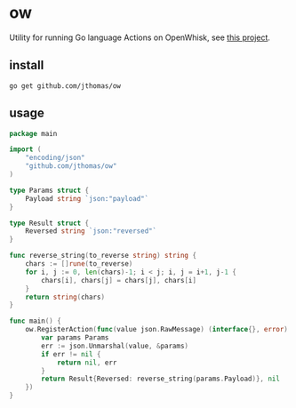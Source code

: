 # ow

Utility for running Go language Actions on OpenWhisk, see [this project](https://github.com/jthomas/openwhisk_go_action).

install
--
```
go get github.com/jthomas/ow
```

usage
--

``` go 
package main

import (
	"encoding/json"
	"github.com/jthomas/ow"
)

type Params struct {
	Payload string `json:"payload"`
}

type Result struct {
	Reversed string `json:"reversed"`
}

func reverse_string(to_reverse string) string {
	chars := []rune(to_reverse)
	for i, j := 0, len(chars)-1; i < j; i, j = i+1, j-1 {
		chars[i], chars[j] = chars[j], chars[i]
	}
	return string(chars)
}

func main() {
	ow.RegisterAction(func(value json.RawMessage) (interface{}, error) {
		var params Params
		err := json.Unmarshal(value, &params)
		if err != nil {
			return nil, err
		}
		return Result{Reversed: reverse_string(params.Payload)}, nil
	})
}
```
